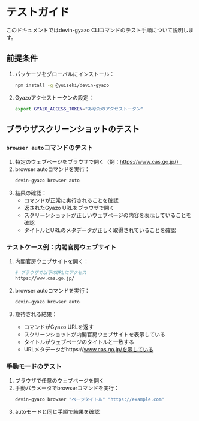# テストガイド

このドキュメントではdevin-gyazo CLIコマンドのテスト手順について説明します。

## 前提条件

1. パッケージをグローバルにインストール：
   ```bash
   npm install -g @yuiseki/devin-gyazo
   ```

2. Gyazoアクセストークンの設定：
   ```bash
   export GYAZO_ACCESS_TOKEN="あなたのアクセストークン"
   ```

## ブラウザスクリーンショットのテスト

### `browser auto`コマンドのテスト

1. 特定のウェブページをブラウザで開く（例：https://www.cas.go.jp/）
2. browser autoコマンドを実行：
   ```bash
   devin-gyazo browser auto
   ```
3. 結果の確認：
   - コマンドが正常に実行されることを確認
   - 返されたGyazo URLをブラウザで開く
   - スクリーンショットが正しいウェブページの内容を表示していることを確認
   - タイトルとURLのメタデータが正しく取得されていることを確認

### テストケース例：内閣官房ウェブサイト

1. 内閣官房ウェブサイトを開く：
   ```bash
   # ブラウザで以下のURLにアクセス
   https://www.cas.go.jp/
   ```

2. browser autoコマンドを実行：
   ```bash
   devin-gyazo browser auto
   ```

3. 期待される結果：
   - コマンドがGyazo URLを返す
   - スクリーンショットが内閣官房ウェブサイトを表示している
   - タイトルがウェブページのタイトルと一致する
   - URLメタデータがhttps://www.cas.go.jp/を示している

### 手動モードのテスト

1. ブラウザで任意のウェブページを開く
2. 手動パラメータでbrowserコマンドを実行：
   ```bash
   devin-gyazo browser "ページタイトル" "https://example.com"
   ```
3. autoモードと同じ手順で結果を確認
